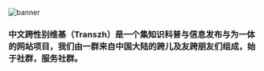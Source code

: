 ![banner](https://github.com/user-attachments/assets/1c49389f-4a81-4229-8a99-86bfca76a131)

### 中文跨性别维基（Transzh）是一个集知识科普与信息发布与为一体的网站项目，我们由一群来自中国大陆的跨儿及友跨朋友们组成，始于社群，服务社群。
